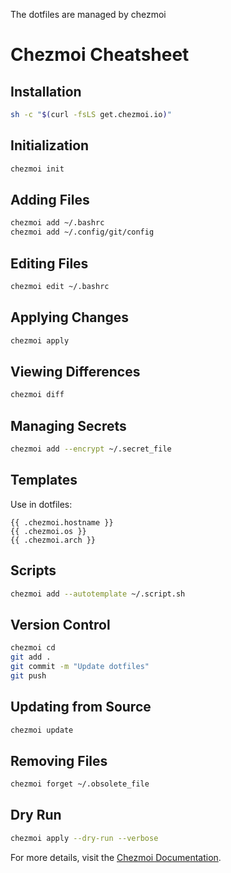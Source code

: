 The dotfiles are managed by chezmoi


# Chezmoi Cheatsheet

## Installation

```bash
sh -c "$(curl -fsLS get.chezmoi.io)"
```

## Initialization

```bash
chezmoi init
```

## Adding Files

```bash
chezmoi add ~/.bashrc
chezmoi add ~/.config/git/config
```

## Editing Files

```bash
chezmoi edit ~/.bashrc
```

## Applying Changes

```bash
chezmoi apply
```

## Viewing Differences

```bash
chezmoi diff
```

## Managing Secrets

```bash
chezmoi add --encrypt ~/.secret_file
```

## Templates

Use in dotfiles:
```
{{ .chezmoi.hostname }}
{{ .chezmoi.os }}
{{ .chezmoi.arch }}
```

## Scripts

```bash
chezmoi add --autotemplate ~/.script.sh
```

## Version Control

```bash
chezmoi cd
git add .
git commit -m "Update dotfiles"
git push
```

## Updating from Source

```bash
chezmoi update
```

## Removing Files

```bash
chezmoi forget ~/.obsolete_file
```

## Dry Run

```bash
chezmoi apply --dry-run --verbose
```

For more details, visit the [Chezmoi Documentation](https://www.chezmoi.io/user-guide/command-overview/).
